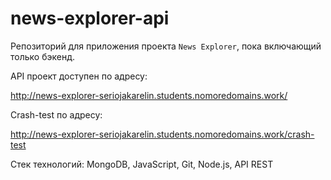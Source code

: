 # news-explorer-api

Репозиторий для приложения проекта `News Explorer`, пока включающий только бэкенд.
  
API проект доступен по адресу:

http://news-explorer-seriojakarelin.students.nomoredomains.work/

Crash-test по адресу:

http://news-explorer-seriojakarelin.students.nomoredomains.work/crash-test

Стек технологий: MongoDB, JavaScript, Git, Node.js, API REST

